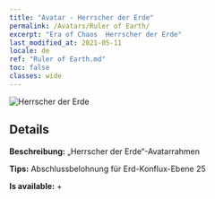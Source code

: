 ```yaml
---
title: "Avatar - Herrscher der Erde"
permalink: /Avatars/Ruler of Earth/
excerpt: "Era of Chaos  Herrscher der Erde"
last_modified_at: 2021-05-11
locale: de
ref: "Ruler of Earth.md"
toc: false
classes: wide
---
```

 ![Herrscher der Erde](/images/a/avatarFrame_40.png)

## Details

 **Beschreibung:** „Herrscher der Erde“-Avatarrahmen 

 **Tips:** Abschlussbelohnung für Erd-Konflux-Ebene 25 

 **Is available:**  + 

